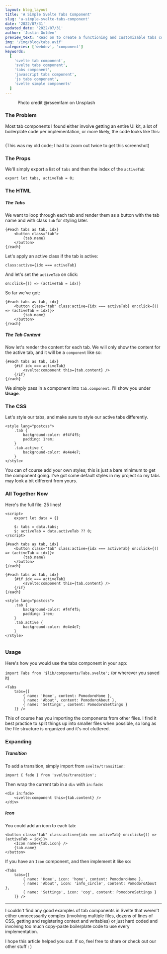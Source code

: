 ```yaml
---
layout: blog_layout
title: 'A Simple Svelte Tabs Component'
slug: 'a-simple-svelte-tabs-component'
date: '2022/07/31'
updated_date: '2022/07/31'
author: 'Justin Golden'
preview_text: 'Read on to create a functioning and customizable tabs component without all the fancy stuff..'
img: '/img/blog/tabs.avif'
categories: ['webdev', 'component']
keywords:
  [
    'svelte tab component',
    'svelte tabs component',
    'tabs component',
    'javascript tabs component',
    'js tabs component',
    'svelte simple components'
  ]
---
```


<figure>
  <picture>
    <source type="image/avif" srcset="/img/blog/tabs.avif" alt="">
    <img src="/img/blog/tabs.jpg" alt="">
  </picture>
  <figcaption>Photo credit @rssemfam on Unsplash</figcaption>
</figure>

### The Problem

Most tab components I found either involve getting an entire UI kit, a lot of boilerplate code per implementation, or more likely, the code looks like this:

<img src="/img/blog/tabs-code.png" alt="">

(This was my old code; I had to zoom out twice to get this screenshot)

### The Props

We'll simply export a list of `tabs` and then the index of the `activeTab`:

```
export let tabs, activeTab = 0;
```

### The HTML

##### The Tabs

We want to loop through each tab and render them as a button with the tab name and with class `tab` for styling later.

```
{#each tabs as tab, idx}
	<button class="tab">
		{tab.name}
	</button>
{/each}
```

Let's apply an active class if the tab is active:

```
class:active={idx === activeTab}
```

And let's set the `activeTab` on click:

```
on:click={() => (activeTab = idx)}
```

So far we've got:

```
{#each tabs as tab, idx}
	<button class="tab" class:active={idx === activeTab} on:click={() => (activeTab = idx)}>
		{tab.name}
	</button>
{/each}
```

##### The Tab Content

Now let's render the content for each tab. We will only show the content for the active tab, and it will be a `component` like so:

```
{#each tabs as tab, idx}
	{#if idx === activeTab}
		<svelte:component this={tab.content} />
	{/if}
{/each}
```

We simply pass in a component into `tab.component`. I'll show you under **Usage**.

### The CSS

Let's style our tabs, and make sure to style our active tabs differently.

```
<style lang="postcss">
	.tab {
		background-color: #f4f4f5;
		padding: 1rem;
	}
	.tab.active {
		background-color: #e4e4e7;
	}
</style>
```

You can of course add your own styles; this is just a bare minimum to get the component going. I've got some default styles in my project so my tabs may look a bit different from yours.

### All Together Now

Here's the full file: 25 lines!

```
<script>
	export let data = {}

	$: tabs = data.tabs;
	$: activeTab = data.activeTab ?? 0;
</script>

{#each tabs as tab, idx}
	<button class="tab" class:active={idx === activeTab} on:click={() => (activeTab = idx)}>
		{tab.name}
	</button>
{/each}

{#each tabs as tab, idx}
	{#if idx === activeTab}
		<svelte:component this={tab.content} />
	{/if}
{/each}

<style lang="postcss">
	.tab {
		background-color: #f4f4f5;
		padding: 1rem;
	}
	.tab.active {
		background-color: #e4e4e7;
	}
</style>
```

<img src="/img/blog/tabs-screenshot.png" alt="">

### Usage

Here's how you would use the tabs component in your app:

`import Tabs from '$lib/components/Tabs.svelte';` (or wherever you saved it)

```
<Tabs
	tabs={[
		{ name: 'Home', content: PomodoroHome },
		{ name: 'About', content: PomodoroAbout },
		{ name: 'Settings', content: PomodoroSettings }
	]} />
```

This of course has you importing the components from other files. I find it best practice to split things up into smaller files when possible, so long as the file structure is organized and it's not cluttered.

### Expanding

##### Transition

To add a transition, simply import from `svelte/transition`:

```
import { fade } from 'svelte/transition';
```

Then wrap the current tab in a `div` with `in:fade`:

```
<div in:fade>
	<svelte:component this={tab.content} />
</div>
```

##### Icon

You could add an icon to each tab:

```
<button class="tab" class:active={idx === activeTab} on:click={() => (activeTab = idx)}>
	<Icon name={tab.icon} />
	{tab.name}
</button>
```

If you have an `Icon` component, and then implement it like so:

```
<Tabs
	tabs={[
		{ name: 'Home', icon: 'home', content: PomodoroHome },
		{ name: 'About', icon: 'info_circle', content: PomodoroAbout },
		{ name: 'Settings', icon: 'cog', content: PomodoroSettings }
	]} />
```

---

I couldn't find any good examples of tab components in Svelte that weren't either unnecessarily complex (involving multiple files, dozens of lines of CSS, getting and registering context and writables) or just hard coded and involving too much copy-paste boilerplate code to use every implementation.

I hope this article helped you out. If so, feel free to share or check out our other stuff : )
